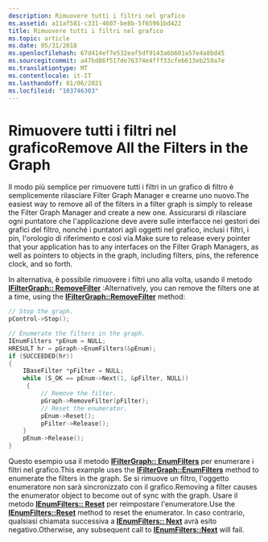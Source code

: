 ```yaml
---
description: Rimuovere tutti i filtri nel grafico
ms.assetid: a11af581-c331-4607-be8b-5f65961bd422
title: Rimuovere tutti i filtri nel grafico
ms.topic: article
ms.date: 05/31/2018
ms.openlocfilehash: 67d414ef7e532eaf5df9143a6b601a57e4a8bd45
ms.sourcegitcommit: a47bd86f517de76374e4fff33cfeb613eb259a7e
ms.translationtype: MT
ms.contentlocale: it-IT
ms.lasthandoff: 01/06/2021
ms.locfileid: "103746303"
---
```

# <a name="remove-all-the-filters-in-the-graph"></a><span data-ttu-id="e4060-103">Rimuovere tutti i filtri nel grafico</span><span class="sxs-lookup"><span data-stu-id="e4060-103">Remove All the Filters in the Graph</span></span>

<span data-ttu-id="e4060-104">Il modo più semplice per rimuovere tutti i filtri in un grafico di filtro è semplicemente rilasciare Filter Graph Manager e crearne uno nuovo.</span><span class="sxs-lookup"><span data-stu-id="e4060-104">The easiest way to remove all of the filters in a filter graph is simply to release the Filter Graph Manager and create a new one.</span></span> <span data-ttu-id="e4060-105">Assicurarsi di rilasciare ogni puntatore che l'applicazione deve avere sulle interfacce nei gestori dei grafici del filtro, nonché i puntatori agli oggetti nel grafico, inclusi i filtri, i pin, l'orologio di riferimento e così via.</span><span class="sxs-lookup"><span data-stu-id="e4060-105">Make sure to release every pointer that your application has to any interfaces on the Filter Graph Managers, as well as pointers to objects in the graph, including filters, pins, the reference clock, and so forth.</span></span>

<span data-ttu-id="e4060-106">In alternativa, è possibile rimuovere i filtri uno alla volta, usando il metodo [**IFilterGraph:: RemoveFilter**](/windows/desktop/api/Strmif/nf-strmif-ifiltergraph-removefilter) :</span><span class="sxs-lookup"><span data-stu-id="e4060-106">Alternatively, you can remove the filters one at a time, using the [**IFilterGraph::RemoveFilter**](/windows/desktop/api/Strmif/nf-strmif-ifiltergraph-removefilter) method:</span></span>


```C++
// Stop the graph.
pControl->Stop();

// Enumerate the filters in the graph.
IEnumFilters *pEnum = NULL;
HRESULT hr = pGraph->EnumFilters(&pEnum);
if (SUCCEEDED(hr))
{
    IBaseFilter *pFilter = NULL;
    while (S_OK == pEnum->Next(1, &pFilter, NULL))
     {
         // Remove the filter.
         pGraph->RemoveFilter(pFilter);
         // Reset the enumerator.
         pEnum->Reset();
         pFilter->Release();
    }
    pEnum->Release();
}
```



<span data-ttu-id="e4060-107">Questo esempio usa il metodo [**IFilterGraph:: EnumFilters**](/windows/desktop/api/Strmif/nf-strmif-ifiltergraph-enumfilters) per enumerare i filtri nel grafico.</span><span class="sxs-lookup"><span data-stu-id="e4060-107">This example uses the [**IFilterGraph::EnumFilters**](/windows/desktop/api/Strmif/nf-strmif-ifiltergraph-enumfilters) method to enumerate the filters in the graph.</span></span> <span data-ttu-id="e4060-108">Se si rimuove un filtro, l'oggetto enumeratore non sarà sincronizzato con il grafico.</span><span class="sxs-lookup"><span data-stu-id="e4060-108">Removing a filter causes the enumerator object to become out of sync with the graph.</span></span> <span data-ttu-id="e4060-109">Usare il metodo [**IEnumFilters:: Reset**](/windows/desktop/api/Strmif/nf-strmif-ienumfilters-reset) per reimpostare l'enumeratore.</span><span class="sxs-lookup"><span data-stu-id="e4060-109">Use the [**IEnumFilters::Reset**](/windows/desktop/api/Strmif/nf-strmif-ienumfilters-reset) method to reset the enumerator.</span></span> <span data-ttu-id="e4060-110">In caso contrario, qualsiasi chiamata successiva a [**IEnumFilters:: Next**](/windows/desktop/api/Strmif/nf-strmif-ienumfilters-next) avrà esito negativo.</span><span class="sxs-lookup"><span data-stu-id="e4060-110">Otherwise, any subsequent call to [**IEnumFilters::Next**](/windows/desktop/api/Strmif/nf-strmif-ienumfilters-next) will fail.</span></span>

 

 



